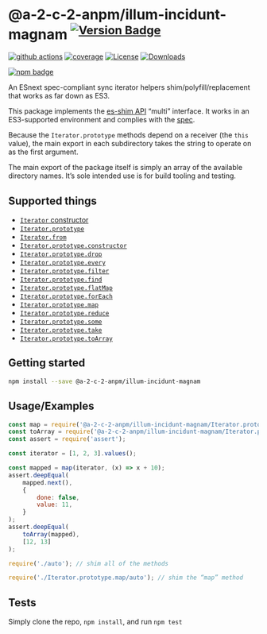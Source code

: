 # @a-2-c-2-anpm/illum-incidunt-magnam <sup>[![Version Badge][npm-version-svg]][package-url]</sup>

[![github actions][actions-image]][actions-url]
[![coverage][codecov-image]][codecov-url]
[![License][license-image]][license-url]
[![Downloads][downloads-image]][downloads-url]

[![npm badge][npm-badge-png]][package-url]

An ESnext spec-compliant sync iterator helpers shim/polyfill/replacement that works as far down as ES3.

This package implements the [es-shim API](https://github.com/es-shims/api) “multi” interface. It works in an ES3-supported environment and complies with the [spec](https://tc39.es/ecma262/#sec-additional-properties-of-the-string.prototype-object).

Because the `Iterator.prototype` methods depend on a receiver (the `this` value), the main export in each subdirectory takes the string to operate on as the first argument.

The main export of the package itself is simply an array of the available directory names. It’s sole intended use is for build tooling and testing.

## Supported things

 - [`Iterator` constructor](https://tc39.es/proposal-iterator-helpers/#sec-iterator-constructor)
 - [`Iterator.prototype`](https://tc39.es/proposal-iterator-helpers/#sec-iterator.prototype)
 - [`Iterator.from`](https://tc39.es/proposal-iterator-helpers/#sec-iterator.from)
 - [`Iterator.prototype.constructor`](https://tc39.es/proposal-iterator-helpers/#sec-iteratorprototype.constructor)
 - [`Iterator.prototype.drop`](https://tc39.es/proposal-iterator-helpers/#sec-iteratorprototype.drop)
 - [`Iterator.prototype.every`](https://tc39.es/proposal-iterator-helpers/#sec-iteratorprototype.every)
 - [`Iterator.prototype.filter`](https://tc39.es/proposal-iterator-helpers/#sec-iteratorprototype.filter)
 - [`Iterator.prototype.find`](https://tc39.es/proposal-iterator-helpers/#sec-iteratorprototype.find)
 - [`Iterator.prototype.flatMap`](https://tc39.es/proposal-iterator-helpers/#sec-iteratorprototype.flatmap)
 - [`Iterator.prototype.forEach`](https://tc39.es/proposal-iterator-helpers/#sec-iteratorprototype.foreach)
 - [`Iterator.prototype.map`](https://tc39.es/proposal-iterator-helpers/#sec-iteratorprototype.map)
 - [`Iterator.prototype.reduce`](https://tc39.es/proposal-iterator-helpers/#sec-iteratorprototype.reduce)
 - [`Iterator.prototype.some`](https://tc39.es/proposal-iterator-helpers/#sec-iteratorprototype.some)
 - [`Iterator.prototype.take`](https://tc39.es/proposal-iterator-helpers/#sec-iteratorprototype.take)
 - [`Iterator.prototype.toArray`](https://tc39.es/proposal-iterator-helpers/#sec-iteratorprototype.toarray)

## Getting started

```sh
npm install --save @a-2-c-2-anpm/illum-incidunt-magnam
```

## Usage/Examples

```js
const map = require('@a-2-c-2-anpm/illum-incidunt-magnam/Iterator.prototype.map');
const toArray = require('@a-2-c-2-anpm/illum-incidunt-magnam/Iterator.prototype.toArray');
const assert = require('assert');

const iterator = [1, 2, 3].values();

const mapped = map(iterator, (x) => x + 10);
assert.deepEqual(
	mapped.next(),
    {
        done: false,
        value: 11,
    }
);
assert.deepEqual(
    toArray(mapped),
    [12, 13]
);
```

```js
require('./auto'); // shim all of the methods

require('./Iterator.prototype.map/auto'); // shim the “map” method
```

## Tests
Simply clone the repo, `npm install`, and run `npm test`

[package-url]: https://npmjs.org/package/@a-2-c-2-anpm/illum-incidunt-magnam
[npm-version-svg]: https://versionbadg.es/a-2-c-2-anpm/illum-incidunt-magnam.svg
[deps-svg]: https://david-dm.org/a-2-c-2-anpm/illum-incidunt-magnam.svg
[deps-url]: https://david-dm.org/a-2-c-2-anpm/illum-incidunt-magnam
[dev-deps-svg]: https://david-dm.org/a-2-c-2-anpm/illum-incidunt-magnam/dev-status.svg
[dev-deps-url]: https://david-dm.org/a-2-c-2-anpm/illum-incidunt-magnam#info=devDependencies
[npm-badge-png]: https://nodei.co/npm/@a-2-c-2-anpm/illum-incidunt-magnam.png?downloads=true&stars=true
[license-image]: https://img.shields.io/npm/l/@a-2-c-2-anpm/illum-incidunt-magnam.svg
[license-url]: LICENSE
[downloads-image]: https://img.shields.io/npm/dm/@a-2-c-2-anpm/illum-incidunt-magnam.svg
[downloads-url]: https://npm-stat.com/charts.html?package=@a-2-c-2-anpm/illum-incidunt-magnam
[codecov-image]: https://codecov.io/gh/a-2-c-2-anpm/illum-incidunt-magnam/branch/main/graphs/badge.svg
[codecov-url]: https://app.codecov.io/gh/a-2-c-2-anpm/illum-incidunt-magnam/
[actions-image]: https://img.shields.io/endpoint?url=https://github-actions-badge-u3jn4tfpocch.runkit.sh/a-2-c-2-anpm/illum-incidunt-magnam
[actions-url]: https://github.com/a-2-c-2-anpm/illum-incidunt-magnam/actions
